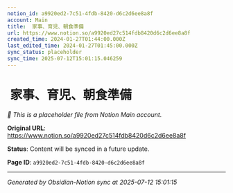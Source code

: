 ```yaml
---
notion_id: a9920ed2-7c51-4fdb-8420-d6c2d6ee8a8f
account: Main
title:  家事、育児、朝食準備
url: https://www.notion.so/a9920ed27c514fdb8420d6c2d6ee8a8f
created_time: 2024-01-27T01:44:00.000Z
last_edited_time: 2024-01-27T01:45:00.000Z
sync_status: placeholder
sync_time: 2025-07-12T15:01:15.046259
---
```


#  家事、育児、朝食準備

*🔄 This is a placeholder file from Notion Main account.*

**Original URL**: https://www.notion.so/a9920ed27c514fdb8420d6c2d6ee8a8f

**Status**: Content will be synced in a future update.

**Page ID**: `a9920ed2-7c51-4fdb-8420-d6c2d6ee8a8f`

---

*Generated by Obsidian-Notion sync at 2025-07-12 15:01:15*

